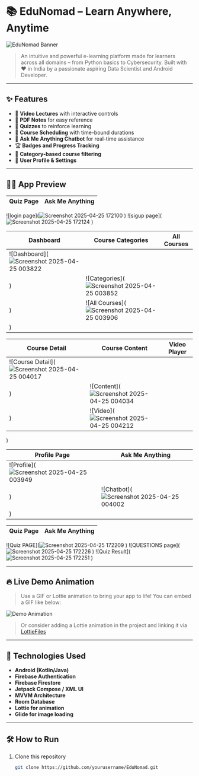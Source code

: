 # 📚 EduNomad – Learn Anywhere, Anytime

![EduNomad Banner](./assets/banner.png)

> An intuitive and powerful e-learning platform made for learners across all domains – from Python basics to Cybersecurity. Built with ❤️ in India by a passionate aspiring Data Scientist and Android Developer.

---

## ✨ Features

- 🎥 **Video Lectures** with interactive controls
- 📄 **PDF Notes** for easy reference
- 🧠 **Quizzes** to reinforce learning
- 📆 **Course Scheduling** with time-bound durations
- 💬 **Ask Me Anything Chatbot** for real-time assistance
- 🏆 **Badges and Progress Tracking**
- 📂 **Category-based course filtering**
- 👤 **User Profile & Settings**

---

## 🧑‍🏫 App Preview
| Quiz Page | Ask Me Anything |
|-------------|------------------|
![login page](![Screenshot 2025-04-25 172100](https://github.com/user-attachments/assets/f10a9eb5-b567-45ca-9e62-15d853876bc9)
)
![sigup page](![Screenshot 2025-04-25 172124](https://github.com/user-attachments/assets/17c7d841-2961-4ce1-bac2-7a95d5b086a2)
)

| Dashboard | Course Categories | All Courses |
|----------|-------------------|-------------|
| ![Dashboard](![Screenshot 2025-04-25 003822](https://github.com/user-attachments/assets/10a16c49-20df-4117-89ca-9589790b1a7e)
) | ![Categories](![Screenshot 2025-04-25 003852](https://github.com/user-attachments/assets/fa30f5e0-bcfa-4472-b44e-1f1504164790)
) | ![All Courses](![Screenshot 2025-04-25 003906](https://github.com/user-attachments/assets/476422d2-73a2-4763-9f77-9c1837c99afd)
) |

| Course Detail | Course Content | Video Player |
|---------------|----------------|--------------|
| ![Course Detail](![Screenshot 2025-04-25 004017](https://github.com/user-attachments/assets/e6012ea5-75d7-4caf-9681-bb2ce856f545)
) | ![Content](![Screenshot 2025-04-25 004034](https://github.com/user-attachments/assets/05b94e7f-0360-4904-a277-78b7a5f463f2)
) | ![Video](![Screenshot 2025-04-25 004212](https://github.com/user-attachments/assets/fbccbd0b-850f-4acd-99aa-f347ae6e20d5)
) 

| Profile Page | Ask Me Anything |
|-------------|------------------|
| ![Profile](![Screenshot 2025-04-25 003949](https://github.com/user-attachments/assets/a12ac9e2-3907-4710-8bce-8d7f9bdab597)
) | ![Chatbot](![Screenshot 2025-04-25 004002](https://github.com/user-attachments/assets/b56b65b8-9cf3-46e0-b390-09bd787fe54d)
) |

| Quiz Page | Ask Me Anything |
|-------------|------------------|
![Quiz PAGE](![Screenshot 2025-04-25 172209](https://github.com/user-attachments/assets/7af360f5-3d63-4dbe-bf8e-d7e25a563371)
)
![QUESTIONS page](![Screenshot 2025-04-25 172226](https://github.com/user-attachments/assets/f86989d9-7c0d-40f4-9c7d-40e70e486d96)
)
![Quiz Result](![Screenshot 2025-04-25 172251](https://github.com/user-attachments/assets/e9065b73-dee6-48e9-b64b-4df9119a629f)
)

---

## 🔥 Live Demo Animation

> Use a GIF or Lottie animation to bring your app to life! You can embed a GIF like below:

![Demo Animation](https://media.giphy.com/media/3orieQzDgC5pPYTy64/giphy.gif)

> Or consider adding a Lottie animation in the project and linking it via [LottieFiles](https://lottiefiles.com)

---

## 🚀 Technologies Used

- **Android (Kotlin/Java)**
- **Firebase Authentication**
- **Firebase Firestore**
- **Jetpack Compose / XML UI**
- **MVVM Architecture**
- **Room Database**
- **Lottie for animation**
- **Glide for image loading**

---

## 🛠 How to Run

1. Clone this repository
   ```bash
   git clone https://github.com/yourusername/EduNomad.git
